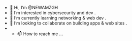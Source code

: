 - 👋 Hi, I’m @NEWAMZGH 
- 👀 I’m interested in cybersecurity and dev .
- 🌱 I’m currently learning networking & web dev .
- 💞️ I’m looking to collaborate on building apps & web sites .
- - 📫 How to reach me ...

<!---
NEWAMZGH/NEWAMZGH is a ✨ special ✨ repository because its `README.md` (this file) appears on your GitHub profile.
You can click the Preview link to take a look at your changes.
--->
